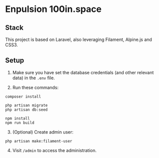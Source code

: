 # Enpulsion 100in.space

## Stack

This project is based on Laravel, also leveraging Filament, Alpine.js and CSS3.

## Setup

1. Make sure you have set the database credentials (and other relevant data) in the `.env` file.

2. Run these commands:
```
composer install

php artisan migrate
php artisan db:seed

npm install
npm run build
```

3. (Optional) Create admin user:
```
php artisan make:filament-user
```

4. Visit `/admin` to access the administration.
